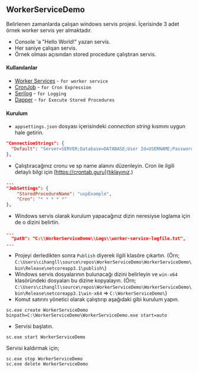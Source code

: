 ## WorkerServiceDemo

Belirlenen zamanlarda çalışan windows servis projesi. İçerisinde 3 adet örnek worker servis yer almaktadır.

- Console 'a "Hello World!" yazan servis.
- Her saniye çalışan servis.
- Örnek olması açısından stored procedure çalıştıran servis.

#### Kullanılanlar
- [Worker Services](https://docs.microsoft.com/en-us/dotnet/core/extensions/workers) - `for worker service`
- [CronJob](https://github.com/HangfireIO/Cronos) - `for Cron Expression`
- [Serilog](https://serilog.net/) - `for Logging`
- [Dapper](https://github.com/DapperLib/Dapper) - `for Execute Stored Procedures`

#### Kurulum

- `appsettings.json` dosyası içerisindeki _connection string_ kısmını uygun hale getirin.
```json
"ConnectionStrings": {
  "Default": "Server=SERVER;Database=DATABASE;User Id=USERNAME;Password=PASSWORD;MultipleActiveResultSets=true"
},
```

- Çalıştıracağınız cronu ve sp name alanını düzenleyin. Cron ile ilgili detaylı bilgi için [https://crontab.guru](tıklayınız.)

```json
...
"JobSettings": {
    "StoredProcedureName": "uspExample",
    "Cron": "* * * * *"
},
```

- Windows servis olarak kurulum yapacağınız dizin neresiyse loglama için de o dizini belirtin.

```json
...
  "path": "C:\\WorkerServiceDemo\\Logs\\worker-service-logfile.txt",
...
```

- Projeyi derledikten sonra `Publish` diyerek ilgili klasöre çıkartın. (Örn; `C:\Users\cihangll\source\repos\WorkerServiceDemo\WorkerServiceDemo\bin\Release\netcoreapp3.1\publish\`)
- Windows servis dosyalarının bulunacağı dizini belirleyin ve `win-x64` klasöründeki dosyaları bu dizine kopyalayın. (Örn; `C:\Users\cihangll\source\repos\WorkerServiceDemo\WorkerServiceDemo\bin\Release\netcoreapp3.1\win-x64` => `C:\WorkerServiceDemo\`)
- Komut satırını yönetici olarak çalıştırıp aşağıdaki gibi kurulum yapın.

```pwsh
sc.exe create WorkerServiceDemo binpath=C:\WorkerServiceDemo\WorkerServiceDemo.exe start=auto
```

- Servisi başlatın.

```pwsh
sc.exe start WorkerServiceDemo
```

Servisi kaldırmak için;

```pwsh
sc.exe stop WorkerServiceDemo
sc.exe delete WorkerServiceDemo
```

